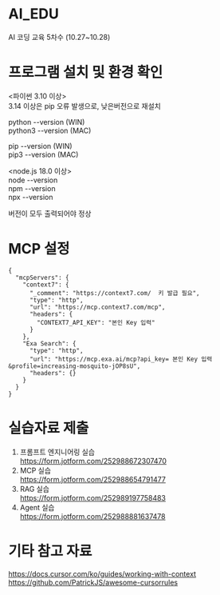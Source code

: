 # AI_EDU
AI 코딩 교육 5차수 (10.27~10.28)

# 프로그램 설치 및 환경 확인
<파이썬 3.10 이상>  
3.14 이상은 pip 오류 발생으로, 낮은버전으로 재설치   
  
python --version (WIN)  
python3 --version (MAC)  

pip --version (WIN)  
pip3 --version (MAC)  

<node.js 18.0 이상>  
node --version  
npm --version  
npx --version  

버전이 모두 출력되어야 정상

# MCP 설정

```
{
  "mcpServers": {
    "context7": {
      "_comment": "https://context7.com/  키 발급 필요",
      "type": "http",
      "url": "https://mcp.context7.com/mcp",
      "headers": {
        "CONTEXT7_API_KEY": "본인 Key 입력"
      }
    },
    "Exa Search": {
      "type": "http",
      "url": "https://mcp.exa.ai/mcp?api_key= 본인 Key 입력 &profile=increasing-mosquito-jOP8sU",
      "headers": {}
    }
  }
}
```


# 실습자료 제출 
1. 프롬프트 엔지니어링 실습  
   https://form.jotform.com/252988672307470  
2. MCP 실습  
   https://form.jotform.com/252988654791477  
3. RAG 실습  
   https://form.jotform.com/252989197758483   
4. Agent 실습  
   https://form.jotform.com/252988881637478  


# 기타 참고 자료

https://docs.cursor.com/ko/guides/working-with-context  
https://github.com/PatrickJS/awesome-cursorrules




